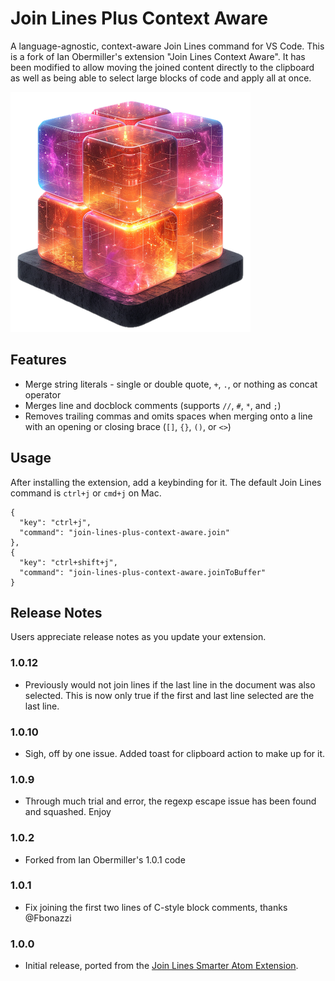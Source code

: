 # Join Lines Plus Context Aware

A language-agnostic, context-aware Join Lines command for VS Code. This is a fork of Ian Obermiller's extension "Join Lines Context Aware". It has been modified to allow moving the
joined content directly to the clipboard as well as being able to select large blocks of code
and apply all at once.

![Extension Logo](./images/join-lines-plus-context-aware-exticon.png)

## Features

- Merge string literals - single or double quote, `+`, `.`, or nothing as concat operator
- Merges line and docblock comments (supports `//`, `#`, `*`, and `;`)
- Removes trailing commas and omits spaces when merging onto a line with an opening or closing brace (`[]`, `{}`, `()`, or `<>`)

## Usage

After installing the extension, add a keybinding for it. The default Join Lines
command is `ctrl+j` or `cmd+j` on Mac.

```
{
  "key": "ctrl+j",
  "command": "join-lines-plus-context-aware.join"
},
{
  "key": "ctrl+shift+j",
  "command": "join-lines-plus-context-aware.joinToBuffer"
}
```

## Release Notes

Users appreciate release notes as you update your extension.

### 1.0.12

- Previously would not join lines if the last line in the document was also selected. 
  This is now only true if the first and last line selected are the last line.

### 1.0.10

- Sigh, off by one issue. Added toast for clipboard action to make up for it.

### 1.0.9

- Through much trial and error, the regexp escape issue has been found and squashed. Enjoy

### 1.0.2

- Forked from Ian Obermiller's 1.0.1 code

### 1.0.1

- Fix joining the first two lines of C-style block comments, thanks @Fbonazzi

### 1.0.0

- Initial release, ported from the [Join Lines Smarter Atom Extension](https://github.com/ianobermiller/join-lines-smarter).

